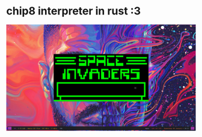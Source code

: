 chip8 interpreter in rust :3
============================

![screenshot](screenshot.png?raw=true "screenshot.png")
